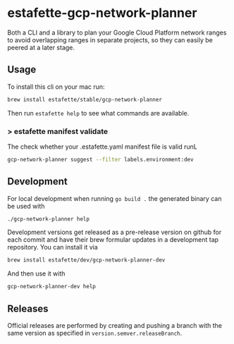 # estafette-gcp-network-planner

Both a CLI and a library to plan your Google Cloud Platform network ranges to avoid overlapping ranges in separate projects, so they can easily be peered at a later stage.

## Usage

To install this cli on your mac run:

```bash
brew install estafette/stable/gcp-network-planner
```

Then run `estafette help` to see what commands are available.

### > estafette manifest validate

The check whether your .estafette.yaml manifest file is valid runL

```bash
gcp-network-planner suggest --filter labels.environment:dev
```

## Development

For local development when running `go build .` the generated binary can be used with

```bash
./gcp-network-planner help
```

Development versions get released as a pre-release version on github for each commit and have their brew formular updates in a development tap repository. You can install it via

```bash
brew install estafette/dev/gcp-network-planner-dev
```

And then use it with

```bash
gcp-network-planner-dev help
```

## Releases

Official releases are performed by creating and pushing a branch with the same version as specified in `version.semver.releaseBranch`.
